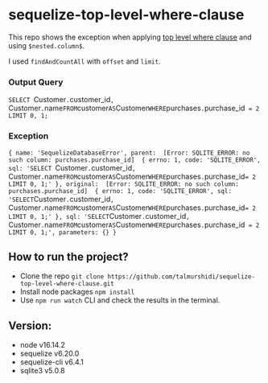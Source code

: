 # sequelize-top-level-where-clause
This repo shows the exception when applying [top level where clause](https://sequelize.org/docs/v6/advanced-association-concepts/eager-loading/#:~:text=To%20obtain%20top%2Dlevel%20WHERE,a%20top%2Dlevel%20WHERE%20clause.) and using `$nested.column$`.

I used `findAndCountAll` with `offset` and `limit`.

### Output Query
`SELECT `Customer`.`customer_id`, `Customer`.`name` FROM `customer` AS `Customer` WHERE `purchases`.`purchase_id` = 2 LIMIT 0, 1;`

### Exception
`{
  name: 'SequelizeDatabaseError',
  parent: 
  [Error: SQLITE_ERROR: no such column: purchases.purchase_id] 
  {
    errno: 1,
    code: 'SQLITE_ERROR',
    sql: 'SELECT `Customer`.`customer_id`, `Customer`.`name` FROM `customer` AS `Customer` WHERE `purchases`.`purchase_id` = 2 LIMIT 0, 1;'
  },
  original: 
  [Error: SQLITE_ERROR: no such column: purchases.purchase_id] 
  {
    errno: 1,
    code: 'SQLITE_ERROR',
    sql: 'SELECT `Customer`.`customer_id`, `Customer`.`name` FROM `customer` AS `Customer` WHERE `purchases`.`purchase_id` = 2 LIMIT 0, 1;'
  },
  sql: 'SELECT `Customer`.`customer_id`, `Customer`.`name` FROM `customer` AS `Customer` WHERE `purchases`.`purchase_id` = 2 LIMIT 0, 1;',
  parameters: {}
}`

## How to run the project?
- Clone the repo `git clone https://github.com/talmurshidi/sequelize-top-level-where-clause.git` 
- Install node packages `npm install`
- Use `npm run watch` CLI and check the results in the terminal.

## Version:
- node v16.14.2
- sequelize v6.20.0
- sequelize-cli v6.4.1
- sqlite3 v5.0.8